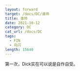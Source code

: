 ```yaml
---
layout: forward
target: /docs/DC/谁帅
title: 谁帅
date: 2021-10-12
category: DC
cat_url: /docs/DC
tags: 
  - FIN
  - 鸟闪
length: 15640
---
```


第一次，Dick实在可以说是自作自受。
